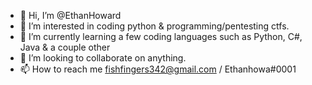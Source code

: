 - 👋 Hi, I’m @EthanHoward
- 👀 I’m interested in coding python & programming/pentesting ctfs.
- 🌱 I’m currently learning a few coding languages such as Python, C#, Java & a couple other
- 💞️ I’m looking to collaborate on anything.
- 📫 How to reach me fishfingers342@gmail.com / Ethanhowa#0001 

